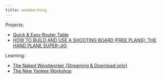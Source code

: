 ```yaml
---
title: woodworking
---
```



Projects:
- [Quick & Easy Router Table](https://www.woodsmithplans.com/plan/quick-and-easy-router-table/)
- [HOW TO BUILD AND USE A SHOOTING BOARD (FREE PLANS): THE HAND PLANE SUPER-JIG](https://kmtools.com/blogs/news/how-to-shooting-board)

Learning:
- [The Naked Woodworker (Streaming & Download only)](https://lostartpress.com/products/the-naked-woodworker)
- [The New Yankee Workshop](https://www.youtube.com/@newyankeeworkshop)